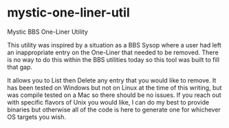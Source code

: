 # mystic-one-liner-util
Mystic BBS One-Liner Utility

This utility was inspired by a situation as a BBS Sysop where 
a user had left an inappropriate entry on the One-Liner that
needed to be removed. There is no way to do this within the 
BBS utilities today so this tool was built to fill that gap.

It allows you to List then Delete any entry that you would like
to remove. It has been tested on Windows but not on Linux
at the time of this writing, but was compile tested on a Mac
so there should be no issues. If you reach out with specific
flavors of Unix you would like, I can do my best to provide
binaries but otherwise all of the code is here to generate 
one for whichever OS targets you wish.